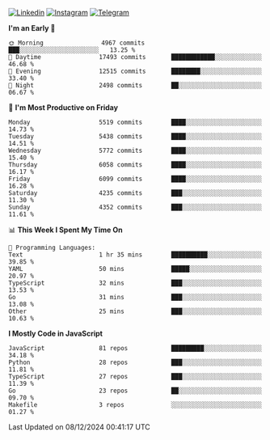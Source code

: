[![Linkedin](https://img.shields.io/badge/-Archie-blue?style=flat-square&labelColor=gray&logo=Linkedin&logoColor=white&link=https://www.linkedin.com/in/archisdi)](https://www.linkedin.com/in/archisdi)
[![Instagram](https://img.shields.io/badge/-@archisdi-orange?style=flat-square&labelColor=gray&logo=Instagram&logoColor=white&link=https://www.instagram.com/archisdi)](https://www.instagram.com/archisdi)
[![Telegram](https://img.shields.io/badge/-aai-informational?style=flat-square&labelColor=gray&logo=telegram&logoColor=white&link=https://t.me/archisdi)](https://t.me/archisdi)

<!--START_SECTION:waka-->
**I'm an Early 🐤** 

```text
🌞 Morning                4967 commits        ███░░░░░░░░░░░░░░░░░░░░░░   13.25 % 
🌆 Daytime                17493 commits       ████████████░░░░░░░░░░░░░   46.68 % 
🌃 Evening                12515 commits       ████████░░░░░░░░░░░░░░░░░   33.40 % 
🌙 Night                  2498 commits        ██░░░░░░░░░░░░░░░░░░░░░░░   06.67 % 
```
📅 **I'm Most Productive on Friday** 

```text
Monday                   5519 commits        ████░░░░░░░░░░░░░░░░░░░░░   14.73 % 
Tuesday                  5438 commits        ████░░░░░░░░░░░░░░░░░░░░░   14.51 % 
Wednesday                5772 commits        ████░░░░░░░░░░░░░░░░░░░░░   15.40 % 
Thursday                 6058 commits        ████░░░░░░░░░░░░░░░░░░░░░   16.17 % 
Friday                   6099 commits        ████░░░░░░░░░░░░░░░░░░░░░   16.28 % 
Saturday                 4235 commits        ███░░░░░░░░░░░░░░░░░░░░░░   11.30 % 
Sunday                   4352 commits        ███░░░░░░░░░░░░░░░░░░░░░░   11.61 % 
```


📊 **This Week I Spent My Time On** 

```text
💬 Programming Languages: 
Text                     1 hr 35 mins        ██████████░░░░░░░░░░░░░░░   39.85 % 
YAML                     50 mins             █████░░░░░░░░░░░░░░░░░░░░   20.97 % 
TypeScript               32 mins             ███░░░░░░░░░░░░░░░░░░░░░░   13.53 % 
Go                       31 mins             ███░░░░░░░░░░░░░░░░░░░░░░   13.08 % 
Other                    25 mins             ███░░░░░░░░░░░░░░░░░░░░░░   10.63 % 
```

**I Mostly Code in JavaScript** 

```text
JavaScript               81 repos            █████████░░░░░░░░░░░░░░░░   34.18 % 
Python                   28 repos            ███░░░░░░░░░░░░░░░░░░░░░░   11.81 % 
TypeScript               27 repos            ███░░░░░░░░░░░░░░░░░░░░░░   11.39 % 
Go                       23 repos            ██░░░░░░░░░░░░░░░░░░░░░░░   09.70 % 
Makefile                 3 repos             ░░░░░░░░░░░░░░░░░░░░░░░░░   01.27 % 
```




 Last Updated on 08/12/2024 00:41:17 UTC
<!--END_SECTION:waka-->